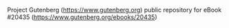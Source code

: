 Project Gutenberg (https://www.gutenberg.org) public repository for eBook #20435 (https://www.gutenberg.org/ebooks/20435)
